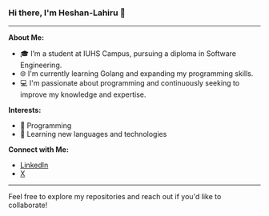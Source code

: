 ### Hi there, I'm Heshan-Lahiru 👋

---

**About Me:**

- 🎓 I’m a student at IUHS Campus, pursuing a diploma in Software Engineering.
- 🌐 I'm currently learning Golang and expanding my programming skills.
- 💻 I'm passionate about programming and continuously seeking to improve my knowledge and expertise.

**Interests:**

- 👀 Programming
- 🌱 Learning new languages and technologies

**Connect with Me:**

- [LinkedIn](https://www.linkedin.com/in/heshan-lahiru-20175b299)
- [X](https://x.com/HLahiru26124)

---

Feel free to explore my repositories and reach out if you'd like to collaborate!
